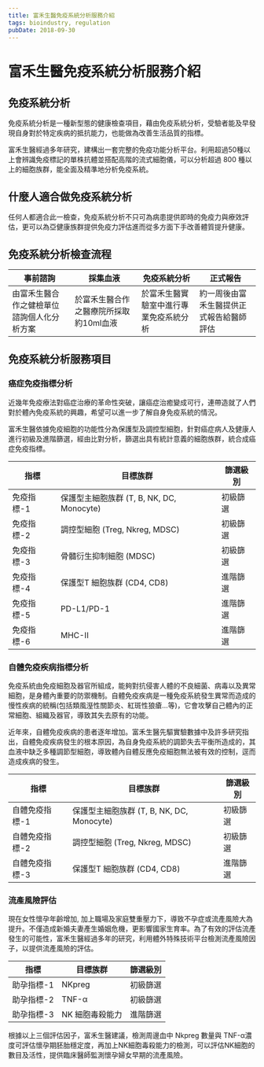 ```yaml
---
title: 富禾生醫免疫系統分析服務介紹
tags: bioindustry, regulation
pubDate: 2018-09-30
---
```


# 富禾生醫免疫系統分析服務介紹

## 免疫系統分析

免疫系統分析是一種新型態的健康檢查項目，藉由免疫系統分析，受驗者能及早發現自身對於特定疾病的抵抗能力，也能做為改善生活品質的指標。

富禾生醫經過多年研究，建構出一套完整的免疫功能分析平台。利用超過50種以上會辨識免疫標記的單株抗體並搭配高階的流式細胞儀，可以分析超過 800 種以上的細胞族群，能全面及精準地分析免疫系統。

## 什麼人適合做免疫系統分析

任何人都適合此一檢查，免疫系統分析不只可為病患提供即時的免疫力與療效評估，更可以為亞健康族群提供免疫力評估進而從多方面下手改善體質提升健康。

## 免疫系統分析檢查流程

|事前諮詢|採集血液|免疫系統分析|正式報告|
|-|-|-|-|
|由富禾生醫合作之健檢單位諮詢個人化分析方案|於富禾生醫合作之醫療院所採取約10ml血液|於富禾生醫實驗室中進行專業免疫系統分析|約一周後由富禾生醫提供正式報告給醫師評估|

## 免疫系統分析服務項目

### 癌症免疫指標分析

近幾年免疫療法對癌症治療的革命性突破，讓癌症治癒變成可行，連帶造就了人們對於體內免疫系統的興趣，希望可以進一步了解自身免疫系統的情況。

富禾生醫依據免疫細胞的功能性分為保護型及調控型細胞，針對癌症病人及健康人進行初級及進階篩選，經由比對分析，篩選出具有統計意義的細胞族群，統合成癌症免疫指標。

|指標|目標族群|篩選級別|
|-|-|-|
|免疫指標-1|保護型主細胞族群 (T, B, NK, DC, Monocyte)|初級篩選|
|免疫指標-2|調控型細胞 (Treg, Nkreg, MDSC)|初級篩選|
|免疫指標-3|骨髓衍生抑制細胞 (MDSC)|初級篩選|
|免疫指標-4|保護型T 細胞族群 (CD4, CD8)|進階篩選|
|免疫指標-5|PD-L1/PD-1|進階篩選|
|免疫指標-6|MHC-II|進階篩選|

### 自體免疫疾病指標分析

免疫系統由免疫細胞及器官所組成，能夠對抗侵害人體的不良細菌、病毒以及異常細胞，是身體內重要的防禦機制。自體免疫疾病是一種免疫系統發生異常而造成的慢性疾病的統稱(包括類風溼性關節炎、紅斑性狼瘡…等)，它會攻擊自己體內的正常細胞、組織及器官，導致其失去原有的功能。

近年來，自體免疫疾病的患者逐年增加。富禾生醫先驅實驗數據中及許多研究指出，自體免疫疾病發生的根本原因，為自身免疫系統的調節失去平衡所造成的，其血液中缺乏多種調節型細胞，導致體內自體反應免疫細胞無法被有效的控制，逕而造成疾病的發生。

|指標|目標族群|篩選級別|
|-|-|-|
|自體免疫指標-1|保護型主細胞族群 (T, B, NK, DC, Monocyte)|初級篩選|
|自體免疫指標-2|調控型細胞 (Treg, Nkreg, MDSC)|初級篩選|
|自體免疫指標-3|保護型T 細胞族群 (CD4, CD8)|進階篩選|

### 流產風險評估

現在女性懷孕年齡增加, 加上職場及家庭雙重壓力下，導致不孕症或流產風險大為提升。不僅造成新婚夫妻產生婚姻危機，更影響國家生育率。為了有效的評估流產發生的可能性，富禾生醫經過多年的研究，利用體外特殊技術平台檢測流產風險因子，以提供流產風險的評估。

|指標|目標族群|篩選級別|
|-|-|-|
|助孕指標-1|NKpreg|初級篩選|
|助孕指標-2|TNF-α|初級篩選|
|助孕指標-3|NK 細胞毒殺能力|進階篩選|

根據以上三個評估因子，富禾生醫建議，檢測周邊血中 Nkpreg 數量與 TNF-α濃度可評估懷孕期胚胎穩定度，再加上NK細胞毒殺能力的檢測，可以評估NK細胞的數目及活性，提供臨床醫師監測懷孕婦女早期的流產風險。
